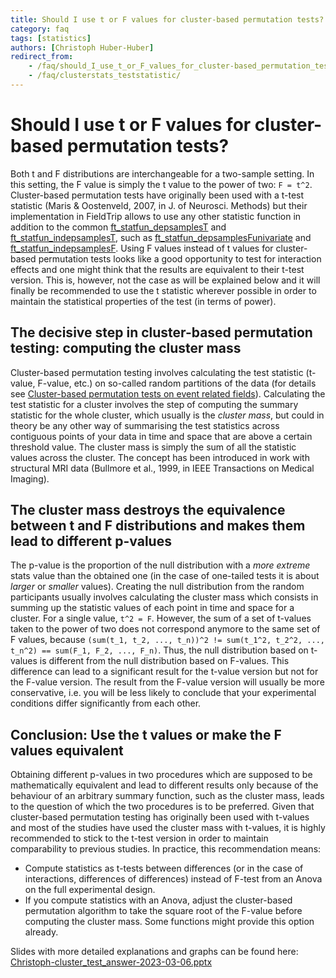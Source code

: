 ```yaml
---
title: Should I use t or F values for cluster-based permutation tests?
category: faq
tags: [statistics]
authors: [Christoph Huber-Huber]
redirect_from:
    - /faq/should_I_use_t_or_F_values_for_cluster-based_permutation_tests/
    - /faq/clusterstats_teststatistic/
---
```


# Should I use t or F values for cluster-based permutation tests?

Both t and F distributions are interchangeable for a two-sample setting. In this setting, the F value is simply the t value to the power of two: ```F = t^2```.
Cluster-based permutation tests have originally been used with a t-test statistic (Maris & Oostenveld, 2007, in J. of Neurosci. Methods) but their implementation in FieldTrip allows to use any other statistic function in addition to the common [ft_statfun_depsamplesT](/reference/statfun/ft_statfun_depsamplesT) and [ft_statfun_indepsamplesT](/reference/statfun/ft_statfun_indepsamplesT), such as [ft_statfun_depsamplesFunivariate](/reference/statfun/ft_statfun_depsamplesFunivariate) and [ft_statfun_indepsamplesF](/reference/statfun/ft_statfun_indepsamplesF). Using F values instead of t values for cluster-based permutation tests looks like a good opportunity to test for interaction effects and one might think that the results are equivalent to their t-test version. This is, however, not the case as will be explained below and it will finally be recommended to use the t statistic wherever possible in order to maintain the statistical properties of the test (in terms of power).

## The decisive step in cluster-based permutation testing: computing the cluster mass

Cluster-based permutation testing involves calculating the test statistic (t-value, F-value, etc.) on so-called random partitions of the data (for details see [Cluster-based permutation tests on event related fields](/tutorial/cluster_permutation_timelock)). Calculating the test statistic for a cluster involves the step of computing the summary statistic for the whole cluster, which usually is the _cluster mass_, but could in theory be any other way of summarising the test statistics across contiguous points of your data in time and space that are above a certain threshold value. The cluster mass is simply the sum of all the statistic values across the cluster. The concept has been introduced in work with structural MRI data (Bullmore et al., 1999, in IEEE Transactions on Medical Imaging).

## The cluster mass destroys the equivalence between t and F distributions and makes them lead to different p-values

The p-value is the proportion of the null distribution with a _more extreme_ stats value than the obtained one (in the case of one-tailed tests it is about _larger_ or _smaller_ values). Creating the null distribution from the random participants usually involves calculating the cluster mass which consists in summing up the statistic values of each point in time and space for a cluster. For a single value, ```t^2 = F```. However, the sum of a set of t-values taken to the power of two does not correspond anymore to the same set of F values, because ```(sum(t_1, t_2, ..., t_n))^2 != sum(t_1^2, t_2^2, ..., t_n^2) == sum(F_1, F_2, ..., F_n)```. Thus, the null distribution based on t-values is different from the null distribution based on F-values. This difference can lead to a significant result for the t-value version but not for the F-value version. The result from the F-value version will usually be more conservative, i.e. you will be less likely to conclude that your experimental conditions differ significantly from each other.

## Conclusion: Use the t values or make the F values equivalent

Obtaining different p-values in two procedures which are supposed to be mathematically equivalent and lead to different results only because of the behaviour of an arbitrary summary function, such as the cluster mass, leads to the question of which the two procedures is to be preferred. Given that cluster-based permutation testing has originally been used with t-values and most of the studies have used the cluster mass with t-values, it is highly recommended to stick to the t-test version in order to maintain comparability to previous studies. In practice, this recommendation means:

- Compute statistics as t-tests between differences (or in the case of interactions, differences of differences) instead of F-test from an Anova on the full experimental design.
- If you compute statistics with an Anova, adjust the cluster-based permutation algorithm to take the square root of the F-value before computing the cluster mass. Some functions might provide this option already.

Slides with more detailed explanations and graphs can be found here:
[Christoph-cluster_test_answer-2023-03-06.pptx](https://github.com/chsquare/website/files/11469147/Christoph-cluster_test_answer-2023-03-06.pptx)
